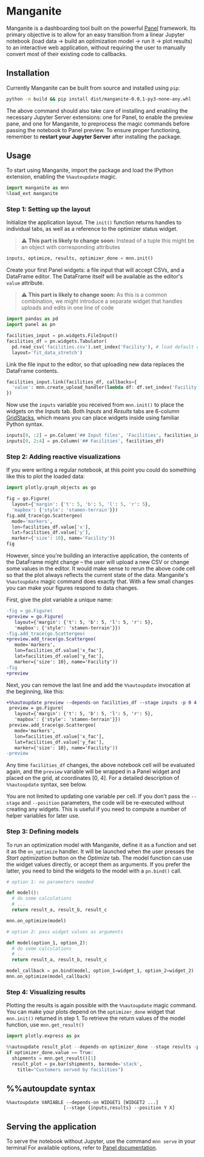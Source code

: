 # Manganite

Manganite is a dashboarding tool built on the powerful [Panel](https://panel.holoviz.org/) framework. Its primary objective is to allow for an easy transition from a linear Jupyter notebook (load data → build an optimization model → run it → plot results) to an interactive web application, without requiring the user to manually convert most of their existing code to callbacks.

## Installation

Currently Manganite can be built from source and installed using `pip`:

```bash
python -m build && pip install dist/manganite-0.0.1-py3-none-any.whl
```

The above command should also take care of installing and enabling the necessary Jupyter Server extensions: one for Panel, to enable the preview pane, and one for Manganite, to preprocess the magic commands before passing the notebook to Panel preview. To ensure proper functioning, remember to **restart your Jupyter Server** after installing the package.

## Usage

To start using Manganite, import the package and load the IPython extension, enabling the `%%autoupdate` magic.

```python
import manganite as mnn
%load_ext manganite
```

### Step 1: Setting up the layout

Initialize the application layout. The `init()` function returns handles to individual tabs, as well as a reference to the optimizer status widget.

> :warning: **This part is likely to change soon:** Instead of a tuple this might be an object with corresponding attributes

```python
inputs, optimize, results, optimizer_done = mnn.init()
```

Create your first Panel widgets: a file input that will accept CSVs, and a DataFrame editor. The DataFrame itself will be available as the editor's `value` attribute.

> :warning: **This part is likely to change soon:** As this is a common combination, we might introduce a separate widget that handles uploads and edits in one line of code

```python
import pandas as pd
import panel as pn

facilities_input = pn.widgets.FileInput()
facilities_df = pn.widgets.Tabulator(
  pd.read_csv('facilities.csv').set_index('Facility'), # load default data
  layout='fit_data_stretch')
```

Link the file input to the editor, so that uploading new data replaces the DataFrame contents.

```python
facilities_input.link(facilities_df, callbacks={
  'value': mnn.create_upload_handler(lambda df: df.set_index('Facility'))
})
```

Now use the `inputs` variable you received from `mnn.init()` to place the widgets on the *Inputs* tab. Both *Inputs* and *Results* tabs are 6-column [GridStacks](https://panel.holoviz.org/reference/layouts/GridStack.html), which means you can place widgets inside using familiar Python syntax.

```python
inputs[0, :2] = pn.Column('## Input files', 'Facilities', facilities_input)
inputs[0, 2:4] = pn.Column('## Facilities', facilities_df)
```

### Step 2: Adding reactive visualizations

If you were writing a regular notebook, at this point you could do something like this to plot the loaded data:

```python
import plotly.graph_objects as go
```

```python
fig = go.Figure(
  layout={'margin': {'t': 5, 'b': 5, 'l': 5, 'r': 5},
  'mapbox': {'style': 'stamen-terrain'}})
fig.add_trace(go.Scattergeo(
  mode='markers',
  lon=facilities_df.value['x'],
  lat=facilities_df.value['y'],
  marker={'size': 10}, name='Facility'))
fig
```

However, since you're building an interactive application, the contents of the DataFrame might change – the user will upload a new CSV or change some values in the editor. It would make sense to rerun the above code cell so that the plot always reflects the current state of the data. Manganite's `%%autoupdate` magic command does exactly that. With a few small changes you can make your figures respond to data changes.

First, give the plot variable a unique name:

```diff
-fig = go.Figure(
+preview = go.Figure(
   layout={'margin': {'t': 5, 'b': 5, 'l': 5, 'r': 5},
   'mapbox': {'style': 'stamen-terrain'}})
-fig.add_trace(go.Scattergeo(
+preview.add_trace(go.Scattergeo(
   mode='markers',
   lon=facilities_df.value['x_fac'],
   lat=facilities_df.value['y_fac'],
   marker={'size': 10}, name='Facility'))
-fig
+preview
```

Next, you can remove the last line and add the `%%autoupdate` invocation at the beginning, like this:

```diff
+%%autoupdate preview --depends-on facilities_df --stage inputs -p 0 4
 preview = go.Figure(
   layout={'margin': {'t': 5, 'b': 5, 'l': 5, 'r': 5},
   'mapbox': {'style': 'stamen-terrain'}})
 preview.add_trace(go.Scattergeo(
   mode='markers',
   lon=facilities_df.value['x_fac'],
   lat=facilities_df.value['y_fac'],
   marker={'size': 10}, name='Facility'))
-preview
```

Any time `facilities_df` changes, the above notebook cell will be evaluated again, and the `preview` variable will be wrapped in a Panel widget and placed on the grid, at coordinates [0, 4]. For a detailed description of `%%autoupdate` syntax, see below.

You are not limited to updating one variable per cell. If you don't pass the `--stage` and `--position` parameters, the code will be re-executed without creating any widgets. This is useful if you need to compute a number of helper variables for later use.

### Step 3: Defining models

To run an optimization model with Manganite, define it as a function and set it as the `on_optimize` handler. It will be launched when the user presses the *Start optimization* button on the *Optimize* tab. The model function can use the widget values directly, or accept them as arguments. If you prefer the latter, you need to bind the widgets to the model with a `pn.bind()` call.

```python
# option 1: no parameters needed

def model():
  # do some calculations
  # ...
  return result_a, result_b, result_c

mnn.on_optimize(model)
```

```python
# option 2: pass widget values as arguments

def model(option_1, option_2):
  # do some calculations
  # ...
  return result_a, result_b, result_c

model_callback = pn.bind(model, option_1=widget_1, option_2=widget_2)
mnn.on_optimize(model_callback)
```

### Step 4: Visualizing results

Plotting the results is again possible with the `%%autoupdate` magic command. You can make your plots depend on the `optimizer_done` widget that `mnn.init()` returned in step 1. To retrieve the return values of the model function, use `mnn.get_result()`

```python
import plotly.express as px
```

```python
%%autoupdate result_plot --depends-on optimizer_done --stage results -p 0 0
if optimizer_done.value == True:
  shipments = mnn.get_result()[1]
  result_plot = px.bar(shipments, barmode='stack',
    title="Customers served by facilities")
```

## %%autoupdate syntax

```
%%autoupdate VARIABLE --depends-on WIDGET1 [WIDGET2 ...]
                     [--stage {inputs,results} --position Y X] 
```

## Serving the application

To serve the notebook without Jupyter, use the command `mnn serve` in your terminal For available options, refer to [Panel documentation](https://panel.holoviz.org/user_guide/Server_Configuration.html).
